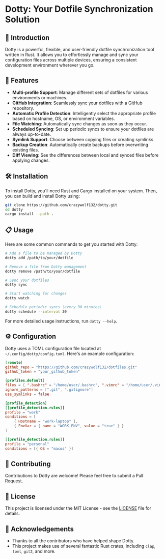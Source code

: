 # Dotty: Your Dotfile Synchronization Solution

## 🌟 Introduction

Dotty is a powerful, flexible, and user-friendly dotfile synchronization tool written in Rust. It allows you to effortlessly manage and sync your configuration files across multiple devices, ensuring a consistent development environment wherever you go.

## 🚀 Features

- **Multi-profile Support**: Manage different sets of dotfiles for various environments or machines.
- **GitHub Integration**: Seamlessly sync your dotfiles with a GitHub repository.
- **Automatic Profile Detection**: Intelligently select the appropriate profile based on hostname, OS, or environment variables.
- **File Watching**: Automatically sync changes as soon as they occur.
- **Scheduled Syncing**: Set up periodic syncs to ensure your dotfiles are always up-to-date.
- **Symlink Support**: Choose between copying files or creating symlinks.
- **Backup Creation**: Automatically create backups before overwriting existing files.
- **Diff Viewing**: See the differences between local and synced files before applying changes.

## 🛠 Installation

To install Dotty, you'll need Rust and Cargo installed on your system. Then, you can build and install Dotty using:

```bash
git clone https://github.com/crazywolf132/dotty.git
cd dotty
cargo install --path .
```

## 📋 Usage

Here are some common commands to get you started with Dotty:

```bash
# Add a file to be managed by Dotty
dotty add /path/to/your/dotfile

# Remove a file from Dotty management
dotty remove /path/to/your/dotfile

# Sync your dotfiles
dotty sync

# Start watching for changes
dotty watch

# Schedule periodic syncs (every 30 minutes)
dotty schedule --interval 30
```

For more detailed usage instructions, run `dotty --help`.

## ⚙️ Configuration

Dotty uses a TOML configuration file located at `~/.config/dotty/config.toml`. Here's an example configuration:

```toml
[remote]
github_repo = "https://github.com/crazywolf132/dotfiles.git"
github_token = "your_github_token"

[profiles.default]
files = { ".bashrc" = "/home/user/.bashrc", ".vimrc" = "/home/user/.vimrc" }
ignore_patterns = [".git", ".gitignore"]
use_symlinks = false

[profile_detection]
[[profile_detection.rules]]
profile = "work"
conditions = [
    { Hostname = "work-laptop" },
    { EnvVar = { name = "WORK_ENV", value = "true" } }
]

[[profile_detection.rules]]
profile = "personal"
conditions = [{ OS = "macos" }]
```

## 🤝 Contributing

Contributions to Dotty are welcome! Please feel free to submit a Pull Request.

## 📄 License

This project is licensed under the MIT License - see the [LICENSE](LICENSE) file for details.

## 🙏 Acknowledgements

- Thanks to all the contributors who have helped shape Dotty.
- This project makes use of several fantastic Rust crates, including `clap`, `toml`, `git2`, and more.